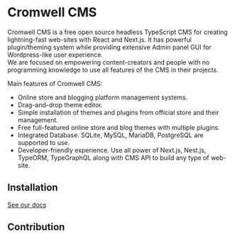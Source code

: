 # Cromwell CMS

Cromwell CMS is a free open source headless TypeScript CMS for creating lightning-fast web-sites with React and Next.js. It has powerful plugin/theming system while providing extensive Admin panel GUI for Wordpress-like user experience.  
We are focused on empowering content-creators and people with no programming knowledge to use all features of the CMS in their projects.  

Main features of Cromwell CMS:
- Online store and blogging platform management systems.
- Drag-and-drop theme editor.
- Simple installation of themes and plugins from official store and their management.
- Free full-featured online store and blog themes with multiple plugins.
- Integrated Database. SQLite, MySQL, MariaDB, PostgreSQL are supported to use.
- Developer-friendly experience. Use all power of Next.js, Nest.js, TypeORM, TypeGraphQL along with CMS API to build any type of web-site. 

## Installation

[See our docs](https://cromwellcms.com/docs/overview/installation)

## Contribution
